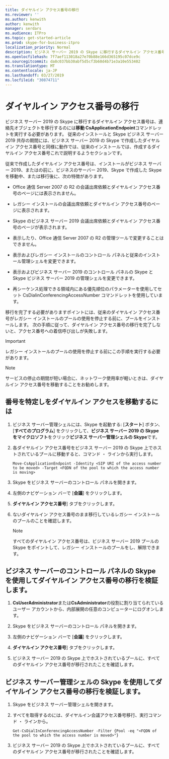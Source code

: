 ```yaml
---
title: ダイヤルイン アクセス番号の移行
ms.reviewer: ''
ms.author: kenwith
author: kenwith
manager: serdars
ms.audience: ITPro
ms.topic: get-started-article
ms.prod: skype-for-business-itpro
localization_priority: Normal
description: ビジネス サーバー 2019 の Skype に移行するダイヤルイン アクセス番号は、連絡先オブジェクトを移行するのには移動 CsApplicationEndpoint コマンドレットを実行する必要があります。 従来のインストールと Skype ビジネス サーバー 2019 共存の期間には、ビジネス サーバー 2019 の Skype で作成したダイヤルイン アクセス番号と同様に動作では、従来のインストールでは、作成するダイヤルイン アクセス番号これで説明するようセクションです。
ms.openlocfilehash: 7f7aef113018a27e70b88e166d365195c07dce9c
ms.sourcegitcommit: da8c037bb30abf5d5cf3b60d4b71e3a10e553402
ms.translationtype: MT
ms.contentlocale: ja-JP
ms.lasthandoff: 03/27/2019
ms.locfileid: "30874711"
---
```

# <a name="migrate-dial-in-access-numbers"></a>ダイヤルイン アクセス番号の移行

ビジネス サーバー 2019 の Skype に移行するダイヤルイン アクセス番号は、連絡先オブジェクトを移行するのには**移動 CsApplicationEndpoint**コマンドレットを実行する必要があります。 従来のインストールと Skype ビジネス サーバー 2019 共存の期間には、ビジネス サーバー 2019 の Skype で作成したダイヤルイン アクセス番号と同様に動作では、従来のインストールでは、作成するダイヤルイン アクセス番号これで説明するようセクションです。 

従来で作成したダイヤルイン アクセス番号は、インストールがビジネス サーバー 2019、またはの前に、ビジネスのサーバー 2019、Skype で作成した Skype を移動中、または移行後に、次の特徴があります。

- Office 通信 Server 2007 の R2 の会議出席依頼とダイヤルイン アクセス番号のページには表示されません。

- レガシー インストールの会議出席依頼とダイヤルイン アクセス番号のページに表示されます。

- Skype のビジネス サーバー 2019 会議出席依頼とダイヤルイン アクセス番号のページが表示されます。

- 表示したり、Office 通信 Server 2007 の R2 の管理ツールで変更することはできません。

- 表示およびレガシー インストールのコントロール パネルと従来のインストール管理シェルを変更できます。

- 表示およびビジネス サーバー 2019 のコントロール パネルの Skype と Skype ビジネス サーバー 2019 の管理シェルを変更できます。

- 再シーケンス処理できる領域内にある優先順位のパラメーターを使用してセット CsDialinConferencingAccessNumber コマンドレットを使用しています。

移行を完了する必要がありますポイントには、従来のダイヤルイン アクセス番号がレガシー インストールのプールの使用を停止する前に、プールをインストールします。 次の手順に従って、ダイヤルイン アクセス番号の移行を完了しないと、アクセス番号への着信呼び出しが失敗します。

> [!IMPORTANT]
> レガシー インストールのプールの使用を停止する前にこの手順を実行する必要があります。 

> [!NOTE]
> サービスの停止の期間が短い場合に、ネットワーク使用率が軽いときは、ダイヤルイン アクセス番号を移動することをお勧めします。 

## <a name="to-identify-and-move-dial-in-access-numbers"></a>番号を特定しをダイヤルイン アクセスを移動するには

1. ビジネス サーバー管理シェルには、Skype を起動する: [**スタート**] ボタン、[**すべてのプログラム**] をクリックして、**ビジネス サーバー 2019 の Skype をマイクロソフト**をクリック**ビジネス サーバー管理シェルの Skype**です。

2. 各ダイヤルイン アクセス番号をビジネス サーバー 2019 の Skype 上でホストされているプールに移動すると、コマンド ・ ラインから実行します。 

   ```
   Move-CsApplicationEndpoint -Identity <SIP URI of the access number to be moved> -Target <FQDN of the pool to which the access number is moving>
   ```

3. Skype をビジネス サーバーのコントロール パネルを開きます。

4. 左側のナビゲーション バーで [**会議**] をクリックします。

5. **ダイヤルイン アクセス番号**] タブをクリックします。 

6. ないダイヤルイン アクセス番号のまま移行しているレガシー インストールのプールのことを確認します。

    > [!NOTE]
    > すべてのダイヤルイン アクセス番号は、ビジネス サーバー 2019 プールの Skype をポイントして、レガシー インストールのプールをし、解除できます。 

## <a name="verify-the-dial-in-access-number-migration-using-skype-for-business-server-control-panel"></a>ビジネス サーバーのコントロール パネルの Skype を使用してダイヤルイン アクセス番号の移行を検証します。

1. **CsUserAdministrator**または**CsAdministrator**の役割に割り当てられているユーザー アカウントから、内部展開の任意のコンピューターにログオンします。 

2. Skype をビジネス サーバーのコントロール パネルを開きます。

3. 左側のナビゲーション バーで [**会議**] をクリックします。

4. **ダイヤルイン アクセス番号**] タブをクリックします。 

5. ビジネス サーバー 2019 の Skype 上でホストされているプールに、すべてのダイヤルイン アクセス番号が移行されたことを確認します。

## <a name="verify-the-dial-in-access-number-migration-using-skype-for-business-server-management-shell"></a>ビジネス サーバー管理シェルの Skype を使用してダイヤルイン アクセス番号の移行を検証します。

1. Skype をビジネス サーバー管理シェルを開きます。

2. すべてを取得するのには、ダイヤルイン会議アクセス番号移行、実行コマンド ・ ラインから。

   ```
   Get-CsDialInConferencingAccessNumber -Filter {Pool -eq "<FQDN of the pool to which the access number is moved>"}
   ```

3. ビジネス サーバー 2019 の Skype 上でホストされているプールに、すべてのダイヤルイン アクセス番号が移行されたことを確認します。


